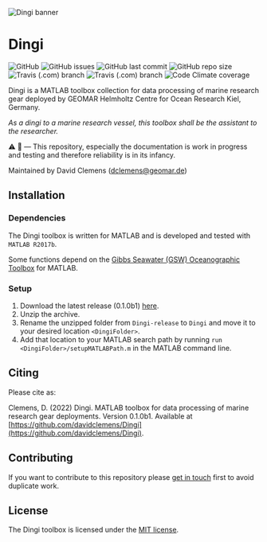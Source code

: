 ![Dingi banner](/ressources/GitHub_banner.png)

# Dingi

![GitHub](https://img.shields.io/github/license/davidclemens/Dingi)
![GitHub issues](https://img.shields.io/github/issues/davidclemens/Dingi)
![GitHub last commit](https://img.shields.io/github/last-commit/davidclemens/Dingi)
![GitHub repo size](https://img.shields.io/github/repo-size/davidclemens/Dingi)
![Travis (.com) branch](https://img.shields.io/travis/com/davidclemens/Dingi/master?label=release)
![Travis (.com) branch](https://img.shields.io/travis/com/davidclemens/Dingi/development?label=development)
![Code Climate coverage](https://img.shields.io/codeclimate/coverage/davidclemens/Dingi)

Dingi is a MATLAB toolbox collection for data processing of marine research gear deployed by GEOMAR Helmholtz Centre for Ocean Research Kiel, Germany.

*As a dingi to a marine research vessel, this toolbox shall be the assistant to the researcher.*

:warning: :construction: —
This repository, especially the documentation is work in progress and testing and therefore reliability is in its infancy.

Maintained by David Clemens (dclemens@geomar.de)

## Installation

### Dependencies

The Dingi toolbox is written for MATLAB and is developed and tested with `MATLAB R2017b`.

Some functions depend on the [Gibbs Seawater (GSW) Oceanographic Toolbox](https://www.teos-10.org/software.htm#1) for MATLAB.

### Setup

1. Download the latest release (0.1.0b1) [here](https://github.com/davidclemens/Dingi/archive/refs/heads/release.zip).
2. Unzip the archive.
3. Rename the unzipped folder from `Dingi-release` to `Dingi` and move it to your desired location `<DingiFolder>`.
4. Add that location to your MATLAB search path by running `run <DingiFolder>/setupMATLABPath.m` in the MATLAB command line.

## Citing

Please cite as:

Clemens, D. (2022) Dingi. MATLAB toolbox for data processing of marine research gear deployments. Version 0.1.0b1. Available at [https://github.com/davidclemens/Dingi](https://github.com/davidclemens/Dingi).

## Contributing

If you want to contribute to this repository please [get in touch](mailto:dclemens@geomar.de) first to avoid duplicate work.

## License

The Dingi toolbox is licensed under the [MIT license](./LICENSE.md).
